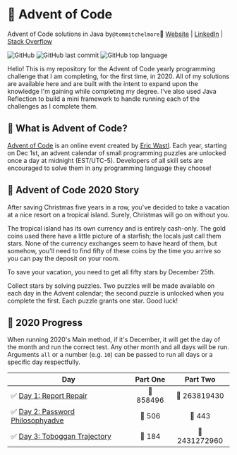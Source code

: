 
# 🎄 Advent of Code
Advent of Code solutions in Java by`@tommitchelmore`🔔 [Website](https://tommitchelmore.com) | [LinkedIn](https://www.linkedin.com/in/tommitchelmore/) | [Stack Overflow](https://stackoverflow.com/users/8671742/tom-mitchelmore)

![GitHub](https://img.shields.io/github/license/tommitchelmore/adventofcode?style=flat-square)
![GitHub last commit](https://img.shields.io/github/last-commit/tommitchelmore/adventofcode?style=flat-square)
![GitHub top language](https://img.shields.io/github/languages/top/tommitchelmore/adventofcode?style=flat-square)

Hello!  This is my repository for the Advent of Code yearly programming challenge that I am completing, for the first time, in 2020.  All of my solutions are available here and are built with the intent to expand upon the knowledge I'm gaining while completing my degree.  I've also used Java Reflection to build a mini framework to handle running each of the challenges as I complete them.

## 🎅 What is Advent of Code?
[Advent of Code](http://adventofcode.com) is an online event created by [Eric Wastl](https://twitter.com/ericwastl). Each year, starting on Dec 1st, an advent calendar of small programming puzzles are unlocked once a day at midnight (EST/UTC-5). Developers of all skill sets are encouraged to solve them in any programming language they choose!

## 📖 Advent of Code 2020 Story
After saving Christmas five years in a row, you've decided to take a vacation at a nice resort on a tropical island. Surely, Christmas will go on without you.

The tropical island has its own currency and is entirely cash-only. The gold coins used there have a little picture of a starfish; the locals just call them stars. None of the currency exchanges seem to have heard of them, but somehow, you'll need to find fifty of these coins by the time you arrive so you can pay the deposit on your room.

To save your vacation, you need to get all fifty stars by December 25th.

Collect stars by solving puzzles. Two puzzles will be made available on each day in the Advent calendar; the second puzzle is unlocked when you complete the first. Each puzzle grants one star. Good luck!

## 🌟 2020 Progress
When running 2020's Main method, if it's December, it will get the day of the month and run the correct test.  Any other month and all days will be run.
Arguments `all` or a number (e.g. `10`) can be passed to run all days or a specific day respectfully.

| Day | Part One | Part Two | 
|-----|:--------:|:--------:|
| ✅ [Day 1: Report Repair](https://github.com/tommitchelmore/adventofcode/blob/main/src/com/tommitchelmore/adventofcode/year2020/days/Day1.java) | 🌟 858496 | 🌟 263819430 |
| ✅ [Day 2: Password Philosophyadve](https://github.com/tommitchelmore/adventofcode/blob/main/src/com/tommitchelmore/adventofcode/year2020/days/Day2.java) | 🌟 506    | 🌟 443       |
| ✅ [Day 3: Toboggan Trajectory](https://github.com/tommitchelmore/adventofcode/blob/main/src/com/tommitchelmore/adventofcode/year2020/days/Day3.java) | 🌟 184    | 🌟 2431272960       |
